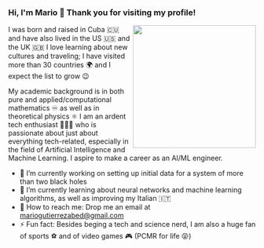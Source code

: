 ### Hi, I'm Mario 👋 Thank you for visiting my profile!
<img align='right' src="https://media.giphy.com/media/qgQUggAC3Pfv687qPC/giphy.gif" width="250">

I was born and raised in Cuba 🇨🇺 and have also lived in the US :us: and the UK :uk: I love learning about new cultures and traveling; I have visited more than 30 countries 🌍 and I expect the list to grow 😉

My academic background is in both pure and applied/computational mathematics ♾ as well as in theoretical physics ⚛️ I am an ardent tech enthusiast 👨🏻‍💻 who is passionate about just about everything tech-related, especially in the field of Artificial Intelligence and Machine Learning. I aspire to make a career as an AI/ML engineer.  

- 🔭 I’m currently working on setting up initial data for a system of more than two black holes
- 🌱 I’m currently learning about neural networks and machine learning algorithms, as well as improving my Italian :it:
- 📨 How to reach me: Drop me an email at mariogutierrezabed@gmail.com
- ⚡ Fun fact: Besides beging a tech and science nerd, I am also a huge fan of sports ⚽️ and of video games 🎮 (PCMR for life 😝)
